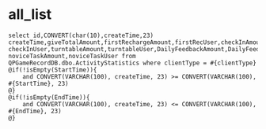 all_list
===
    select id,CONVERT(char(10),createTime,23) createTime,giveTotalAmount,firstRechargeAmount,firstRecUser,checkInAmount,
    checkInUser,turntableAmount,turntableUser,DailyFeedbackAmount,DailyFeedbackUser,dailyTasksCount,dailyTasksAmount,
    noviceTaskAmount,noviceTaskUser from QPGameRecordDB.dbo.ActivityStatistics where clientType = #{clientType}
    @if(!isEmpty(StartTime)){
        and CONVERT(VARCHAR(100), createTime, 23) >= CONVERT(VARCHAR(100), #{StartTime}, 23)
    @}
    @if(!isEmpty(EndTime)){
        and CONVERT(VARCHAR(100), createTime, 23) <= CONVERT(VARCHAR(100), #{EndTime}, 23)
    @}
